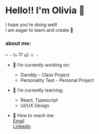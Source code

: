 # Hello!! I'm Olivia 🍵
  I hope you're doing well!  
  I am eager to learn and create 🌸
### about me:
⊹ ࣪ ˖ ꒰ঌ ♡ ໒꒱ ⊹ ࣪ ˖
- 🌿 I’m currently working on:
   * Danddy - Class Project  
   * Personality Test - Personal Project
  
- 🌱 I’m currently learning:
   * React, Typescript
   * UI/UX Design
  
- 💌 How to reach me:  
  [Email](OLaurel113@gmail.com)   
  [Linkedin](https://www.linkedin.com/in/olivialaurel/)


  

